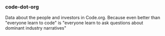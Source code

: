 ### code-dot-org

Data about the people and investors in Code.org. Because even better than "everyone learn to code" is "everyone learn to ask questions about dominant industry narratives"
